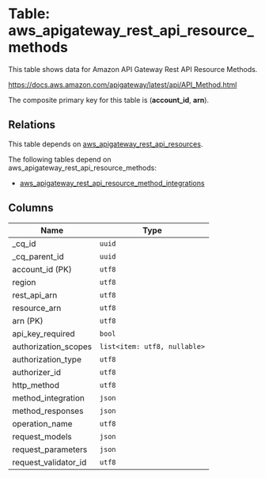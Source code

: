 # Table: aws_apigateway_rest_api_resource_methods

This table shows data for Amazon API Gateway Rest API Resource Methods.

https://docs.aws.amazon.com/apigateway/latest/api/API_Method.html

The composite primary key for this table is (**account_id**, **arn**).

## Relations

This table depends on [aws_apigateway_rest_api_resources](aws_apigateway_rest_api_resources).

The following tables depend on aws_apigateway_rest_api_resource_methods:
  - [aws_apigateway_rest_api_resource_method_integrations](aws_apigateway_rest_api_resource_method_integrations)

## Columns

| Name          | Type          |
| ------------- | ------------- |
|_cq_id|`uuid`|
|_cq_parent_id|`uuid`|
|account_id (PK)|`utf8`|
|region|`utf8`|
|rest_api_arn|`utf8`|
|resource_arn|`utf8`|
|arn (PK)|`utf8`|
|api_key_required|`bool`|
|authorization_scopes|`list<item: utf8, nullable>`|
|authorization_type|`utf8`|
|authorizer_id|`utf8`|
|http_method|`utf8`|
|method_integration|`json`|
|method_responses|`json`|
|operation_name|`utf8`|
|request_models|`json`|
|request_parameters|`json`|
|request_validator_id|`utf8`|